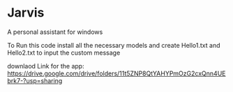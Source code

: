 # Jarvis
A personal assistant for windows


To Run this code install all the necessary models and create Hello1.txt and Hello2.txt to input the custom message

downlaod Link for the app: https://drive.google.com/drive/folders/11t5ZNP8QtYAHYPmOzG2cxQnn4UEbrk7-?usp=sharing
